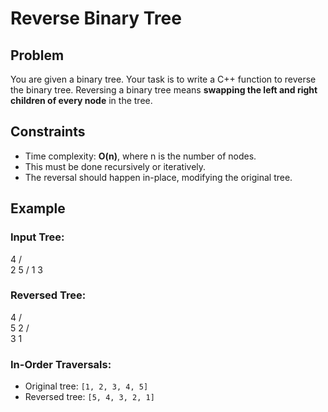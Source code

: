 # Reverse Binary Tree

## Problem
You are given a binary tree. Your task is to write a C++ function to reverse the binary tree. Reversing a binary tree means **swapping the left and right children of every node** in the tree.

## Constraints
- Time complexity: **O(n)**, where n is the number of nodes.
- This must be done recursively or iteratively.
- The reversal should happen in-place, modifying the original tree.

## Example

### Input Tree:

  4
 / \
2   5
/
1 3


### Reversed Tree:
  4
 / \
5   2
   / \
  3   1
### In-Order Traversals:
- Original tree: `[1, 2, 3, 4, 5]`
- Reversed tree: `[5, 4, 3, 2, 1]`
